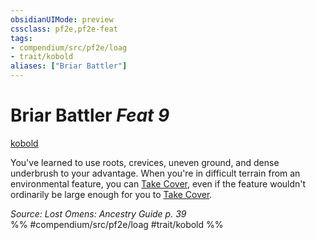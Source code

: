 ```yaml
---
obsidianUIMode: preview
cssclass: pf2e,pf2e-feat
tags:
- compendium/src/pf2e/loag
- trait/kobold
aliases: ["Briar Battler"]
---
```

# Briar Battler  *Feat 9*  
[kobold](../../rules/traits/kobold-b1.md)  


You've learned to use roots, crevices, uneven ground, and dense underbrush to your advantage. When you're in difficult terrain from an environmental feature, you can [Take Cover](../../rules/actions/take-cover.md), even if the feature wouldn't ordinarily be large enough for you to [Take Cover](../../rules/actions/take-cover.md).

*Source: Lost Omens: Ancestry Guide p. 39*  
%% #compendium/src/pf2e/loag #trait/kobold %%